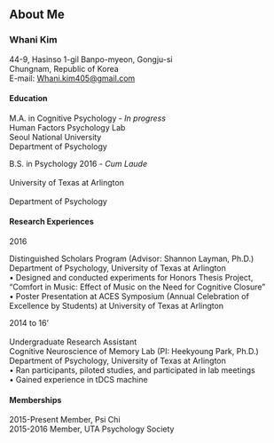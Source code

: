 ## About Me 

### Whani Kim <br> 
44-9, Hasinso 1-gil Banpo-myeon, Gongju-si <br>
Chungnam, Republic of Korea <br>
E-mail: Whani.kim405@gmail.com <br>

#### Education <br>
M.A. in Cognitive Psychology - *In progress* <br>
Human Factors Psychology Lab <br>
Seoul National University <br>
Department of Psychology <br>

B.S. in Psychology 2016 - *Cum Laude* <br>  		
University of Texas at Arlington <br>	
Department of Psychology <br>		

#### Research Experiences <br>

2016 		   <br>

Distinguished Scholars Program (Advisor: Shannon Layman, Ph.D.) <br>
Department of Psychology, University of Texas at Arlington <br>
		•	Designed and conducted experiments for Honors Thesis Project, <br> “Comfort in Music: Effect of Music on the Need for Cognitive Closure”  <br>
		•	Poster Presentation at ACES Symposium (Annual Celebration of Excellence by Students) at University of Texas at Arlington  <br>

2014 to 16’ <br>	      
	Undergraduate Research Assistant <br>
        Cognitive Neuroscience of Memory Lab (PI: Heekyoung Park, Ph.D.) <br>
	Department of Psychology, University of Texas at Arlington <br>
		•	Ran participants, piloted studies, and participated in lab meetings <br>
		•	Gained experience in tDCS machine <br>
			
#### Memberships <br>

2015-Present	Member, Psi Chi <br>
2015-2016	Member, UTA Psychology Society <br>
